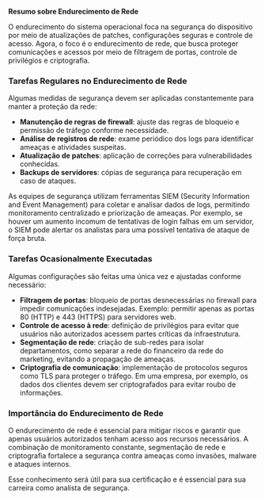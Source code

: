**Resumo sobre Endurecimento de Rede**

O endurecimento do sistema operacional foca na segurança do dispositivo por meio de atualizações de patches, configurações seguras e controle de acesso. Agora, o foco é o endurecimento de rede, que busca proteger comunicações e acessos por meio de filtragem de portas, controle de privilégios e criptografia.

### **Tarefas Regulares no Endurecimento de Rede**

Algumas medidas de segurança devem ser aplicadas constantemente para manter a proteção da rede:

- **Manutenção de regras de firewall**: ajuste das regras de bloqueio e permissão de tráfego conforme necessidade.
- **Análise de registros de rede**: exame periódico dos logs para identificar ameaças e atividades suspeitas.
- **Atualização de patches**: aplicação de correções para vulnerabilidades conhecidas.
- **Backups de servidores**: cópias de segurança para recuperação em caso de ataques.

As equipes de segurança utilizam ferramentas SIEM (Security Information and Event Management) para coletar e analisar dados de logs, permitindo monitoramento centralizado e priorização de ameaças. Por exemplo, se houver um aumento incomum de tentativas de login falhas em um servidor, o SIEM pode alertar os analistas para uma possível tentativa de ataque de força bruta.

### **Tarefas Ocasionalmente Executadas**

Algumas configurações são feitas uma única vez e ajustadas conforme necessário:

- **Filtragem de portas**: bloqueio de portas desnecessárias no firewall para impedir comunicações indesejadas. Exemplo: permitir apenas as portas 80 (HTTP) e 443 (HTTPS) para servidores web.
- **Controle de acesso à rede**: definição de privilégios para evitar que usuários não autorizados acessem partes críticas da infraestrutura.
- **Segmentação de rede**: criação de sub-redes para isolar departamentos, como separar a rede do financeiro da rede do marketing, evitando a propagação de ameaças.
- **Criptografia de comunicação**: implementação de protocolos seguros como TLS para proteger o tráfego. Em uma empresa, por exemplo, os dados dos clientes devem ser criptografados para evitar roubo de informações.

### **Importância do Endurecimento de Rede**

O endurecimento de rede é essencial para mitigar riscos e garantir que apenas usuários autorizados tenham acesso aos recursos necessários. A combinação de monitoramento constante, segmentação de rede e criptografia fortalece a segurança contra ameaças como invasões, malware e ataques internos.

Esse conhecimento será útil para sua certificação e é essencial para sua carreira como analista de segurança.
